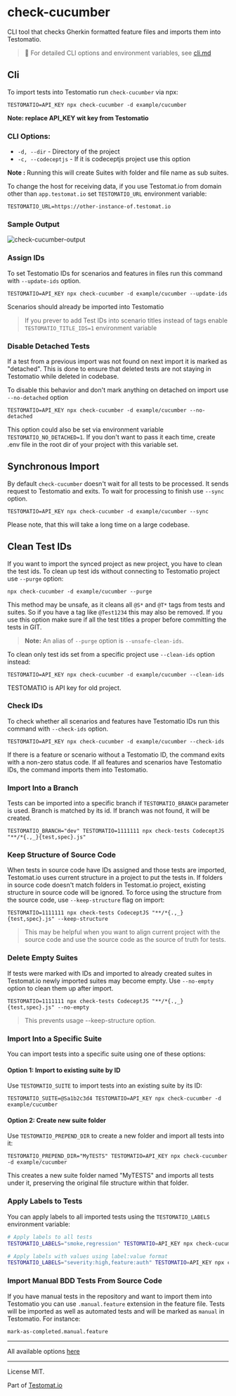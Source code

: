 # check-cucumber

CLI tool that checks Gherkin formatted feature files and imports them into Testomatio.

> 📜 For detailed CLI options and environment variables, see [cli.md](./cli.md)

## Cli

To import tests into Testomatio run `check-cucumber` via npx:

```
TESTOMATIO=API_KEY npx check-cucumber -d example/cucumber
```

**Note: replace API_KEY wit key from Testomatio**

### CLI Options:

- `-d, --dir` - Directory of the project
- `-c, --codeceptjs` - If it is codeceptjs project use this option

**Note :** Running this will create Suites with folder and file name as sub suites.

To change the host for receiving data, if you use Testomat.io from domain other than `app.testomat.io` set `TESTOMATIO_URL` environment variable:

```
TESTOMATIO_URL=https://other-instance-of.testomat.io
```

### Sample Output

![check-cucumber-output](https://user-images.githubusercontent.com/24666922/78559548-2dc7fb00-7832-11ea-8c69-0722222a82fe.png)

### Assign IDs

To set Testomatio IDs for scenarios and features in files run this command with `--update-ids` option.

```
TESTOMATIO=API_KEY npx check-cucumber -d example/cucumber --update-ids
```

Scenarios should already be imported into Testomatio

> If you prever to add Test IDs into scenario titles instead of tags enable `TESTOMATIO_TITLE_IDS=1` environment variable

### Disable Detached Tests

If a test from a previous import was not found on next import it is marked as "detached".
This is done to ensure that deleted tests are not staying in Testomatio while deleted in codebase.

To disable this behavior and don't mark anything on detached on import use `--no-detached` option

```
TESTOMATIO=API_KEY npx check-cucumber -d example/cucumber --no-detached
```

This option could also be set via environment variable `TESTOMATIO_NO_DETACHED=1`.
If you don't want to pass it each time, create .env file in the root dir of your project with this variable set.


## Synchronous Import

By default `check-cucumber` doesn't wait for all tests to be processed. It sends request to Testomatio and exits. To wait for processing to finish use `--sync` option.

```
TESTOMATIO=API_KEY npx check-cucumber -d example/cucumber --sync
```

Please note, that this will take a long time on a large codebase.

## Clean Test IDs

If you want to import the synced project as new project, you have to clean the test ids.
To clean up test ids without connecting to Testomatio project use `--purge` option:

```
npx check-cucumber -d example/cucumber --purge
```

This method may be unsafe, as it cleans all `@S*` and `@T*` tags from tests and suites. So if you have a tag like `@Test1234` this may also be removed. If you use this option make sure if all the test titles a proper before committing the tests in GIT.

> **Note:** An alias of `--purge` option is `--unsafe-clean-ids`.

To clean only test ids set from a specific project use `--clean-ids` option instead:

```
TESTOMATIO=API_KEY npx check-cucumber -d example/cucumber --clean-ids
```

TESTOMATIO is API key for old project.

### Check IDs

To check whether all scenarios and features have Testomatio IDs run this command with `--check-ids` option.

```
TESTOMATIO=API_KEY npx check-cucumber -d example/cucumber --check-ids
```

If there is a feature or scenario without a Testomatio ID, the command exits with a non-zero status code.
If all features and scenarios have Testomatio IDs, the command imports them into Testomatio.

### Import Into a Branch

Tests can be imported into a specific branch if `TESTOMATIO_BRANCH` parameter is used.
Branch is matched by its id. If branch was not found, it will be created.

```
TESTOMATIO_BRANCH="dev" TESTOMATIO=1111111 npx check-tests CodeceptJS "**/*{.,_}{test,spec}.js"
```

### Keep Structure of Source Code

When tests in source code have IDs assigned and those tests are imported, Testomat.io uses current structure in a project to put the tests in. If folders in source code doesn't match folders in Testomat.io project, existing structure in source code will be ignored. To force using the structure from the source code, use `--keep-structure` flag on import:

```
TESTOMATIO=1111111 npx check-tests CodeceptJS "**/*{.,_}{test,spec}.js" --keep-structure
```

> This may be helpful when you want to align current project with the source code and use the source code as the source of truth for tests.


### Delete Empty Suites

If tests were marked with IDs and imported to already created suites in Testomat.io
newly imported suites may become empty. Use `--no-empty` option to clean them up after import.

```
TESTOMATIO=1111111 npx check-tests CodeceptJS "**/*{.,_}{test,spec}.js" --no-empty
```

> This prevents usage --keep-structure option.

### Import Into a Specific Suite

You can import tests into a specific suite using one of these options:

#### Option 1: Import to existing suite by ID

Use `TESTOMATIO_SUITE` to import tests into an existing suite by its ID:

```
TESTOMATIO_SUITE=@Sa1b2c3d4 TESTOMATIO=API_KEY npx check-cucumber -d example/cucumber
```

#### Option 2: Create new suite folder

Use `TESTOMATIO_PREPEND_DIR` to create a new folder and import all tests into it:

```
TESTOMATIO_PREPEND_DIR="MyTESTS" TESTOMATIO=API_KEY npx check-cucumber -d example/cucumber
```

This creates a new suite folder named "MyTESTS" and imports all tests under it, preserving the original file structure within that folder.

### Apply Labels to Tests

You can apply labels to all imported tests using the `TESTOMATIO_LABELS` environment variable:

```bash
# Apply labels to all tests
TESTOMATIO_LABELS="smoke,regression" TESTOMATIO=API_KEY npx check-cucumber -d example/cucumber

# Apply labels with values using label:value format
TESTOMATIO_LABELS="severity:high,feature:auth" TESTOMATIO=API_KEY npx check-cucumber -d example/cucumber
```

### Import Manual BDD Tests From Source Code

If you have manual tests in the repository and want to import them into Testomatio you can use `.manual.feature` extension in the feature file. Tests will be imported as well as automated tests and will be marked as `manual` in Testomatio. For instance:

```
mark-as-completed.manual.feature
```

---

All available options [here](./cli.md)

---

License MIT.

Part of [Testomat.io](https://testomat.io/)
